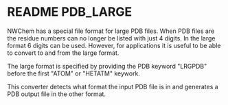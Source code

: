 # README PDB_LARGE

NWChem has a special file format for large PDB files. When PDB files are
the residue numbers can no longer be listed with just 4 digits. In the
large format 6 digits can be used. However, for applications it is 
useful to be able to convert to and from the large format.

The large format is specified by providing the PDB keyword "LRGPDB"
before the first "ATOM" or "HETATM" keywork.

This converter detects what format the input PDB file is in and 
generates a PDB output file in the other format.
